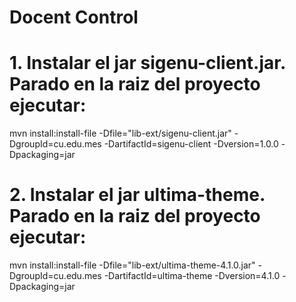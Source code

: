# Docent Control
# 1. Instalar el jar sigenu-client.jar. Parado en la raiz del proyecto ejecutar:
mvn install:install-file -Dfile="lib-ext/sigenu-client.jar" -DgroupId=cu.edu.mes -DartifactId=sigenu-client -Dversion=1.0.0 -Dpackaging=jar

# 2. Instalar el jar ultima-theme. Parado en la raiz del proyecto ejecutar:
mvn install:install-file -Dfile="lib-ext/ultima-theme-4.1.0.jar" -DgroupId=cu.edu.mes -DartifactId=ultima-theme -Dversion=4.1.0 -Dpackaging=jar

